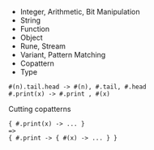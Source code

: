 - Integer, Arithmetic, Bit Manipulation
- String
- Function
- Object
- Rune, Stream
- Variant, Pattern Matching
- Copattern
- Type

```
#(n).tail.head -> #(n), #.tail, #.head
#.print(x) -> #.print , #(x)
```

Cutting copatterns
```
{ #.print(x) -> ... }
=>
{ #.print -> { #(x) -> ... } }
```